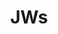 ---
title: JWs
crosslinks:
- Christianity
- worldnews
- Creation
- AskaJW
- Breadit
- steak
- JehovahsWitnesses
- SWResources
- HighQualityGifs
- PrequelMemes
- funny
---